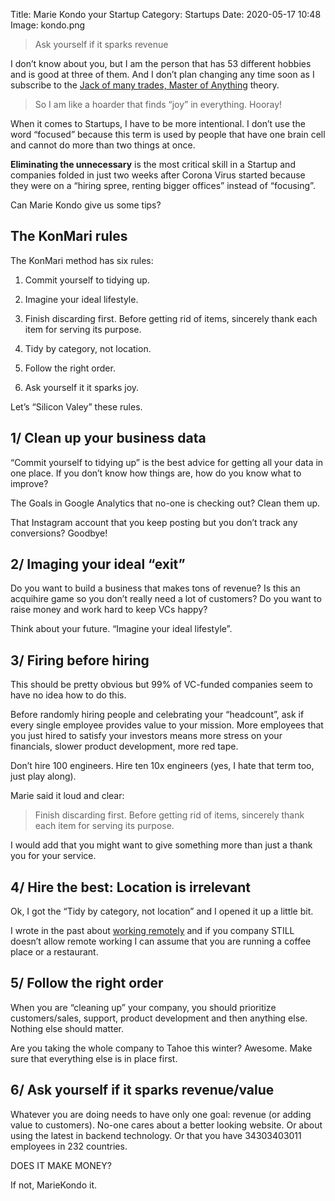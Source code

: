 Title: Marie Kondo your Startup 
Category: Startups
Date: 2020-05-17 10:48
Image: kondo.png

> Ask yourself if it sparks revenue

I don’t know about you, but I am the person that has 53 different hobbies and is good at three of them. And I don’t plan changing any time soon as I subscribe to the [Jack of many trades, Master of Anything](jack-of-many-trades-master-of-anything.html) theory.

> So I am like a hoarder that finds “joy” in everything. Hooray!

When it comes to Startups, I have to be more intentional. I don’t use the word “focused” because this term is used by people that have one brain cell and cannot do more than two things at once.

**Eliminating the unnecessary** is the most critical skill in a Startup and companies folded in just two weeks after Corona Virus started because they were on a “hiring spree, renting bigger offices” instead of “focusing”.

Can Marie Kondo give us some tips?

## The KonMari rules

The KonMari method has six rules:

1. Commit yourself to tidying up.

2. Imagine your ideal lifestyle.

3. Finish discarding first. Before getting rid of items, sincerely thank each item for serving its purpose.

4. Tidy by category, not location.

5. Follow the right order.

6. Ask yourself it it sparks joy.

Let’s “Silicon Valey” these rules.

## 1/ Clean up your business data
“Commit yourself to tidying up” is the best advice for getting all your data in one place. If you don’t know how things are, how do you know what to improve?

The Goals in Google Analytics that no-one is checking out? Clean them up.

That Instagram account that you keep posting but you don’t track any conversions? Goodbye!

## 2/ Imaging your ideal “exit”
Do you want to build a business that makes tons of revenue? Is this an acquihire game so you don’t really need a lot of customers? Do you want to raise money and work hard to keep VCs happy?

Think about your future. “Imagine your ideal lifestyle”.

## 3/ Firing before hiring
This should be pretty obvious but 99% of VC-funded companies seem to have no idea how to do this.

Before randomly hiring people and celebrating your “headcount”, ask if every single employee provides value to your mission. More employees that you just hired to satisfy your investors means more stress on your financials, slower product development, more red tape.

Don’t hire 100 engineers. Hire ten 10x engineers (yes, I hate that term too, just play along).

Marie said it loud and clear:

> Finish discarding first. Before getting rid of items, sincerely thank each item for serving its purpose.

I would add that you might want to give something more than just a thank you for your service.

## 4/ Hire the best: Location is irrelevant
Ok, I got the “Tidy by category, not location” and I opened it up a little bit.

I wrote in the past about [working remotely](why-i-love-working-remotely-and-why-your-company-cannot-and-never-will.html) and if you company STILL doesn’t allow remote working I can assume that you are running a coffee place or a restaurant.

## 5/ Follow the right order
When you are “cleaning up” your company, you should prioritize customers/sales, support, product development and then anything else. Nothing else should matter.

Are you taking the whole company to Tahoe this winter? Awesome. Make sure that everything else is in place first.

## 6/ Ask yourself if it sparks revenue/value
Whatever you are doing needs to have only one goal: revenue (or adding value to customers). No-one cares about a better looking website. Or about using the latest in backend technology. Or that you have 34303403011 employees in 232 countries.

DOES IT MAKE MONEY?

If not, MarieKondo it.